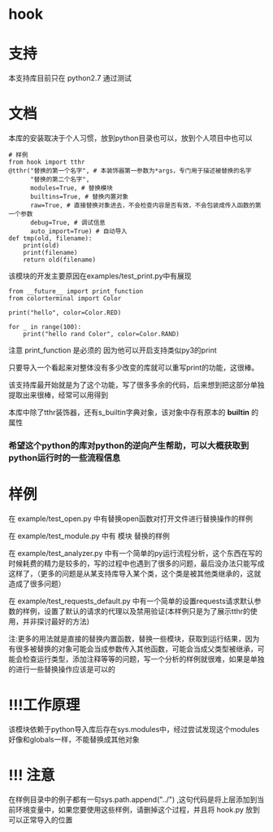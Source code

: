 # hook

# 支持

本支持库目前只在 python2.7 通过测试

# 文档
本库的安装取决于个人习惯，放到python目录也可以，放到个人项目中也可以


    # 样例
    from hook import tthr
    @tthr("替换的第一个名字", # 本装饰器第一参数为*args，专门用于描述被替换的名字
          "替换的第二个名字", 
          modules=True, # 替换模块
          builtins=True, # 替换内置对象
          raw=True, # 直接替换对象进去，不会检查内容是否有效，不会包装成传入函数的第一个参数 
          debug=True, # 调试信息 
          auto_import=True) # 自动导入
    def tmp(old, filename):
        print(old)
        print(filename)
        return old(filename)



该模块的开发主要原因在examples/test_print.py中有展现


    from __future__ import print_function
    from colorterminal import Color
    
    print("hello", color=Color.RED)
    
    for _ in range(100):
        print("hello rand Color", color=Color.RAND)


注意 print_function 是必须的 因为他可以开启支持类似py3的print

只要导入一个看起来对整体没有多少改变的库就可以重写print的功能，这很棒。

该支持库最开始就是为了这个功能，写了很多多余的代码，后来想到把这部分单独提取出来很棒，经常可以用得到

本库中除了tthr装饰器，还有s_builtin字典对象，该对象中存有原本的 __builtin__ 的属性

### 希望这个python的库对python的逆向产生帮助，可以大概获取到python运行时的一些流程信息


# 样例

在 example/test_open.py 中有替换open函数对打开文件进行替换操作的样例

在 example/test_module.py 中有 模块 替换的样例

在 example/test_analyzer.py 中有一个简单的py运行流程分析，这个东西在写的时候耗费的精力是较多的，写的过程中也遇到了很多的问题，最后没办法只能写成这样了，（更多的问题是从某支持库导入某个类，这个类是被其他类继承的，这就造成了很多问题）

在 example/test_requests_default.py 中有一个简单的设置requests请求默认参数的样例，设置了默认的请求的代理以及禁用验证(本样例只是为了展示tthr的使用，并非探讨最好的方法)

注:更多的用法就是直接的替换内置函数，替换一些模块，获取到运行结果，因为有很多被替换的对象可能会当成参数传入其他函数，可能会当成父类型被继承，可能会检查运行类型，添加注释等等的问题，写一个分析的样例就很难，如果是单独的进行一些替换操作应该是可以的


# !!!工作原理

该模块依赖于python导入库后存在sys.modules中，经过尝试发现这个modules好像和globals一样，不能替换成其他对象

# !!! 注意

在样例目录中的例子都有一句sys.path.append("../") ,这句代码是将上层添加到当前环境变量中，如果您要使用这些样例，请删掉这个过程，并且将 hook.py 放到可以正常导入的位置